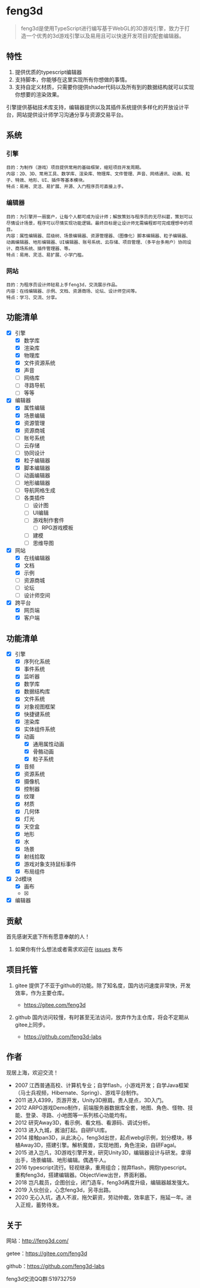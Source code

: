 # feng3d

> feng3d是使用TypeScript进行编写基于WebGL的3D游戏引擎，致力于打造一个优秀的3d游戏引擎以及易用且可以快速开发项目的配套编辑器。

## 特性

1. 提供优质的typescript编辑器
1. 支持脚本，你能够在这里实现所有你想做的事情。
1. 支持自定义材质，只需要你提供shader代码以及所有到的数据结构就可以实现你想要的渲染效果。

引擎提供基础技术库支持，编辑器提供以及其插件系统提供多样化的开放设计平台，网站提供设计师学习沟通分享与资源交易平台。

## 系统

### 引擎
    目的：为制作（游戏）项目提供常用的基础框架，缩短项目开发周期。
    内容：2D、3D、常用工具、数学库、渲染库、物理库、文件管理、声音、网络通讯、动画、粒子、特效、地形、UI、插件等基本模块。
    特点：易用、灵活、易扩展、开源、入门程序员可直接上手。
### 编辑器
    目的：为引擎开一扇窗户，让每个人都可成为设计师；解放策划与程序员的无尽纠葛，策划可以尽情设计场景，程序可以尽情实现功能逻辑。最终目标是让设计师无需编程即可完成理想中的项目。
    内容：属性编辑器、层级树、场景编辑器、资源管理器、（图像化）脚本编辑器、粒子编辑器、动画编辑器、地形编辑器、UI编辑器、账号系统、云存储、项目管理、（多平台多用户）协同设计、商场系统、插件管理器、等。
    特点：易用、灵活、易扩展、小学门槛。
### 网站
    目的：为程序员设计师轻易上手feng3d，交流展示作品。
    内容：在线编辑器、示例、文档、资源商场、论坛、设计师空间等。
    特点：学习、交流、分享。

## 功能清单

- [x] 引擎
    - [x] 数学库
    - [x] 渲染库
    - [x] 物理库
    - [x] 文件资源系统
    - [x] 声音
    - [ ] 网络库
    - [ ] 寻路导航
    - [ ] 等等
- [x] 编辑器
    - [x] 属性编辑
    - [x] 场景编辑
    - [x] 资源管理
    - [x] 资源商城
    - [ ] 账号系统
    - [ ] 云存储
    - [ ] 协同设计
    - [x] 粒子编辑器
    - [x] 脚本编辑器
    - [ ] 动画编辑器
    - [ ] 地形编辑器
    - [ ] 导航网格生成
    - [ ] 各类插件
        - [ ] 设计图
        - [ ] UI编辑
        - [ ] 游戏制作套件
            - [ ] RPG游戏模板
        - [ ] 建模
        - [ ] 思维导图
- [x] 网站
    - [x] 在线编辑器
    - [x] 文档
    - [x] 示例
    - [ ] 资源商城
    - [ ] 论坛
    - [ ] 设计师空间
- [x] 跨平台
    - [x] 网页端
    - [x] 客户端

## 功能清单

- [x] 引擎
    - [x] 序列化系统
    - [x] 事件系统
    - [x] 监听器
    - [x] 数学库
    - [x] 数据结构库
    - [x] 文件系统
    - [x] 对象视图框架
    - [x] 快捷键系统
    - [x] 渲染库
    - [x] 实体组件系统
    - [x] 动画
        - [x] 通用属性动画
        - [x] 骨骼动画
        - [x] 粒子系统
    - [x] 音频
    - [x] 资源系统
    - [x] 摄像机
    - [x] 控制器
    - [x] 纹理
    - [x] 材质
    - [x] 几何体
    - [x] 灯光
    - [x] 天空盒
    - [x] 地形
    - [x] 水
    - [x] 场景
    - [x] 射线拾取
    - [x] 游戏对象支持鼠标事件
    - [x] 布局组件

- [x] 2d模块
    - [x] 画布
    - [x]
- [x] 编辑器

## 贡献

首先感谢天底下所有愿意奉献的人！
1. 如果你有什么想法或者需求欢迎在 [issues](https://gitee.com/feng3d/feng3d/issues) 发布

## 项目托管
1. gitee 提供了不亚于github的功能。除了知名度，国内访问速度非常快，开发效率，作为主要仓库。
    * https://gitee.com/feng3d

1. github 国内访问较慢，有时甚至无法访问，放弃作为主仓库，将会不定期从gitee上同步。
    * https://github.com/feng3d-labs

## 作者
现居上海，欢迎交流！
* 2007 江西普通高校、计算机专业；自学flash，小游戏开发；自学Java框架（马士兵视频，Hibernate、Spring）、游戏平台制作。
* 2011 进入4399，页游开发，Unity3D擦肩。贵人提点，3D入门。
* 2012 ARPG游戏Demo制作，前端服务器数据库全套，地图、角色、怪物、技能、登录、寻路、小地图等一系列核心功能均有。
* 2012 研究Away3D，看示例、看文档、看源码、调试分析。
* 2013 进入九城，酱油打起。自研FUI库。
* 2014 接触pan3D，从此决心，feng3d出世，起点webgl示例，划分模块，移植Away3D，搭建引擎。解析魔兽，实现地图，角色渲染，自研Fagal。
* 2015 进入岂凡，3D游戏引擎开发，研究Unity3D，编辑器设计与研发。拿得出手，场景编辑、地形编辑。偶遇牛人。
* 2016 typescript流行。轻视继承，重用组合；抛弃flash，拥抱typescript。重构feng3d，搭建编辑器。ObjectView出世，界面利器。
* 2018 岂凡裁员，企图创业，闭门造车，feng3d再度升级，编辑器越发强大。
* 2019 入伙创业，心念feng3d，另寻出路。
* 2020 无心入坑，遇人不淑，拖欠薪资，劳动仲裁，效率底下，拖延一年。进入正规，蓄势待发。

## 关于

网站：http://feng3d.com/

getee：https://gitee.com/feng3d

github：https://github.com/feng3d-labs

feng3d交流QQ群:519732759
